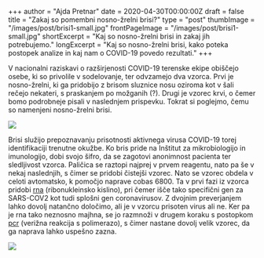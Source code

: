 +++
author = "Ajda Pretnar"
date = 2020-04-30T00:00:00Z
draft = false
title = "Zakaj so pomembni nosno-žrelni brisi?"
type = "post"
thumbImage = "/images/post/brisi1-small.jpg"
frontPageImage = "/images/post/brisi1-small.jpg"
shortExcerpt = "Kaj so nosno-žrelni brisi in zakaj jih potrebujemo."
longExcerpt = "Kaj so nosno-žrelni brisi, kako poteka postopek analize in kaj nam o COVID-19 povedo rezultati."
+++

V nacionalni raziskavi o razširjenosti COVID-19 terenske ekipe obiščejo osebe, ki so privolile v sodelovanje, ter odvzamejo dva vzorca. Prvi je nosno-žrelni, ki ga pridobijo z brisom sluznice nosu oziroma kot v šali rečejo nekateri, s praskanjem po možganih (?). Drugi je vzorec krvi, o čemer bomo podrobneje pisali v naslednjem prispevku. Tokrat si poglejmo, čemu so namenjeni nosno-žrelni brisi.

![](/images/post/brisi1.jpg)

Brisi služijo prepoznavanju prisotnosti aktivnega virusa COVID-19 torej identifikaciji trenutne okužbe. Ko bris pride na Inštitut za mikrobiologijo in imunologijo, dobi svojo šifro, da se zagotovi anonimnost pacienta ter sledljivost vzorca. Paličica se raztopi najprej v prvem reagentu, nato pa še v nekaj naslednjih, s čimer se pridobi čistejši vzorec. Nato se vzorec obdela v celoti avtomatsko, k pomočjo naprave cobas 6800. Ta v prvi fazi iz vzorca pridobi [rna](https://sl.wikipedia.org/wiki/Ribonukleinska_kislina) (ribonukleinsko kislino), pri čemer išče tako specifični gen za SARS-COV2 kot tudi splošni gen coronavirusov. Z dvojnim preverjanjem lahko dovolj natančno določimo, ali je v vzorcu prisoten virus ali ne. Ker pa je rna tako neznosno majhna, se jo razmnoži v drugem koraku s postopkom [pcr](https://sl.wikipedia.org/wiki/Veri%C5%BEna_reakcija_s_polimerazo) (verižna reakcija s polimerazo), s čimer nastane dovolj velik vzorec, da ga naprava lahko uspešno zazna.

![](/images/post/brisi2.jpg)